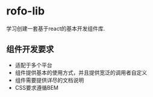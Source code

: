 # rofo-lib
学习创建一套基于react的基本开发组件库.

## 组件开发要求
+ 适配于多个平台
+ 组件提供基本的使用方式，并且提供宽泛的调用者自定义
+ 组件需要提供详尽的文档说明
+ CSS要求遵循BEM
